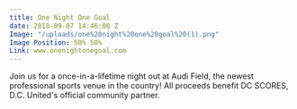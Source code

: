 ```yaml
---
title: One Night One Goal
date: 2018-09-07 14:46:00 Z
Image: "/uploads/one%20night%20one%20goal%20(1).png"
Image Position: 50% 50%
Link: www.onenightonegoal.com
---
```


Join us for a once-in-a-lifetime night out at Audi Field, the newest professional sports venue in the country! All proceeds benefit DC SCORES, D.C. United's official community partner.